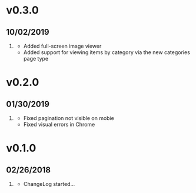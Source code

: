 # v0.3.0
## 10/02/2019

1. [](#new)
	* Added full-screen image viewer
	* Added support for viewing items by category via the new categories page type

# v0.2.0
##  01/30/2019

1. [](#bugfix)
    * Fixed pagination not visible on mobie
	* Fixed visual errors in Chrome


# v0.1.0
##  02/26/2018

1. [](#new)
    * ChangeLog started...
